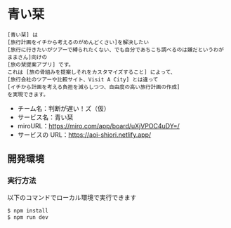 # 青い栞

```
[青い栞] は
[旅行計画をイチから考えるのがめんどくさい]を解決したい
[旅行に行きたいがツアーで縛られたくない、でも自分であちこち調べるのは嫌だというわがままさん]向けの
[旅の栞提案アプリ] です。
これは [旅の骨組みを提案しそれをカスタマイズすること] によって、
[旅行会社のツアーや比較サイト、Visit A City] とは違って
[イチから計画を考える負担を減らしつつ、自由度の高い旅行計画の作成]
を実現できます。
```

- チーム名：判断が遅い！ズ（仮）
- サービス名：青い栞
- miroURL：https://miro.com/app/board/uXjVPOC4uDY=/
- サービスの URL：https://aoi-shiori.netlify.app/

## 開発環境

### 実行方法

以下のコマンドでローカル環境で実行できます

```bash
$ npm install
$ npm run dev
```
